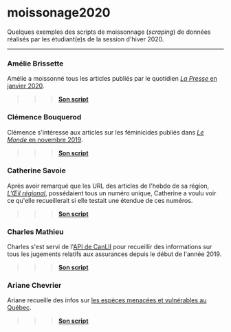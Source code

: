# moissonage2020
Quelques exemples des scripts de moissonnage (_scraping_) de données réalisés par les étudiant(e)s de la session d'hiver 2020.

-----

### Amélie Brissette
Amélie a moissonné tous les articles publiés par le quotidien [_La Presse_ en janvier 2020](https://www.lapresse.ca/archives/2020.php).<br>
   >>> [**Son script**](moisson-amebrissette-JHR.py)

### Clémence Bouquerod
Clémence s'intéresse aux articles sur les féminicides publiés dans [_Le Monde_ en novembre 2019](https://www.lemonde.fr/recherche/?search_keywords=f%C3%A9minicide&start_at=01/11/2019&end_at=01/12/2019&search_sort=date_desc&page=1).<br>
   >>> [**Son script**](moisson-clemyaaa-JHR.py)

### Catherine Savoie
Après avoir remarqué que les URL des articles de l'hebdo de sa région, [_L'Œil régional_](https://www.oeilregional.com), possédaient tous un numéro unique, Catherine a voulu voir ce qu'elle recueillerait si elle testait une étendue de ces numéros.<br>
   >>> [**Son script**](moisson-catherinesavoie-JHR.py)

### Charles Mathieu
Charles s'est servi de l'[API de CanLII](https://github.com/canlii/API_documentation/blob/master/FR.md) pour recueillir des informations sur tous les jugements relatifs aux assurances depuis le début de l'année 2019.<br>
   >>> [**Son script**](moisson-charlesmathieu19-JHR.py)

### Ariane Chevrier
Ariane recueille des infos sur [les espèces menacées et vulnérables au Québec](https://mffp.gouv.qc.ca/la-faune/especes/liste-especes-vulnerables/).<br>
   >>> [**Son script**](moisson-chearie-JHR.py)
